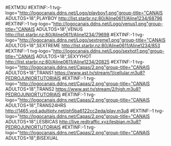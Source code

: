 #EXTM3U
#EXTINF:-1 tvg-logo="http://logocanais.ddns.net/Logo/playboy1.png"group-title="CANAIS ADULTOS+18",PLAYBOY 
http://list.starbr.nz:80/Aline0611/Aline1234/68796
#EXTINF:-1 tvg-logo="http://logocanais.ddns.net/Logo/venus1.png"group-title="CANAIS ADULTOS+18",VENUS 
http://list.starbr.nz:80/Aline0611/Aline1234/79698
#EXTINF:-1 tvg-logo="http://logocanais.ddns.net/Logo/sextreme1.png"group-title="CANAIS ADULTOS+18",SEXTREME 
http://list.starbr.nz:80/Aline0611/Aline1234/853
#EXTINF:-1 tvg-logo="http://logocanais.ddns.net/Logo/sexhot1.png"group-title="CANAIS ADULTOS+18",SEXYYHOT 
http://list.starbr.nz:80/Aline0611/Aline1234/20825
#EXTINF:-1 tvg-logo="http://logocanais.ddns.net/Capas/2.png"group-title="CANAIS ADULTOS+18",TRANS1 
https://www.ast.tv/stream/1/cellular.m3u8?PEDROJUNIORTUTORIAIS
#EXTINF:-1 tvg-logo="http://logocanais.ddns.net/Capas/2.png"group-title="CANAIS ADULTOS+18",TRANS2 
https://www.ast.tv/stream/2/high.m3u8?PEDROJUNIORTUTORIAIS
#EXTINF:-1 tvg-logo="http://logocanais.ddns.net/Capas/2.png"group-title="CANAIS ADULTOS+18",TRANS24HRS
http://1465.vod.adultiptv.net/ph5ba6122cc2eda/play.m3u8
#EXTINF:-1 tvg-logo="http://logocanais.ddns.net/Capas/2.png"group-title="CANAIS ADULTOS+18",LESBICAS
http://live.redtraffic.xyz/lesbian.m3u8?PEDROJUNIORTUTORIAIS
#EXTINF:-1 tvg-logo="http://logocanais.ddns.net/Capas/2.png"group-title="CANAIS ADULTOS+18",BISEXUAL


